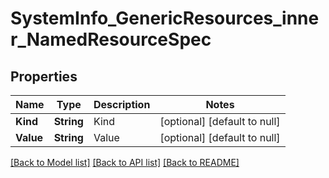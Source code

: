 # SystemInfo_GenericResources_inner_NamedResourceSpec
## Properties

| Name | Type | Description | Notes |
|------------ | ------------- | ------------- | -------------|
| **Kind** | **String** | Kind | [optional] [default to null] |
| **Value** | **String** | Value | [optional] [default to null] |

[[Back to Model list]](../README.md#documentation-for-models) [[Back to API list]](../README.md#documentation-for-api-endpoints) [[Back to README]](../README.md)

